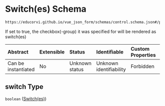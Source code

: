 # Switch(es) Schema

```txt
https://educorvi.github.io/vue_json_form/schemas/control.schema.json#/properties/options/properties/switch
```

If set to true, the checkbox(-group) it was specified for will be rendered as switch(es)

| Abstract            | Extensible | Status         | Identifiable            | Custom Properties | Additional Properties | Access Restrictions | Defined In                                                                     |
| :------------------ | :--------- | :------------- | :---------------------- | :---------------- | :-------------------- | :------------------ | :----------------------------------------------------------------------------- |
| Can be instantiated | No         | Unknown status | Unknown identifiability | Forbidden         | Allowed               | none                | [control.schema.json\*](../schemas/control.schema.json "open original schema") |

## switch Type

`boolean` ([Switch(es)](control-properties-options-properties-switches.md))
